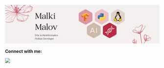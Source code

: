![image](https://github.com/MalkiMalov/MalkiMalov/blob/main/image%201.png)

**Connect with me:**

[![](https://img.shields.io/badge/linkedin-%230077B5.svg?style=for-the-badge&logo=linkedin)](https://www.linkedin.com/in/malki-malov-1652b3197)
